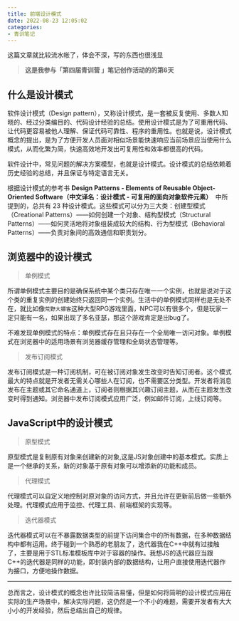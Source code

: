```yaml
---
title: 前端设计模式
date: 2022-08-23 12:05:02
categories:
- 青训笔记
---
```

这篇文章就比较流水帐了，体会不深，写的东西也很浅显
<!-- more -->
> **这是我参与「第四届青训营 」笔记创作活动的的第6天**

## 什么是设计模式
软件设计模式（Design pattern），又称设计模式，是一套被反复使用、多数人知晓的、经过分类编目的、代码设计经验的总结。使用设计模式是为了可重用代码、让代码更容易被他人理解、保证代码可靠性、程序的重用性。也就是说，设计模式概念的提出，是为了方便开发人员面对相似场景能快速响应当前场景应当使用什么模式，从而化繁为简，快速高效地开发出可复用性和效率都很高的代码。

软件设计中，常见问题的解决方案模型，也就是设计模式。设计模式的总结依赖着历史经验的总结，并且保证与特定语言无关。

根据设计模式的参考书 **Design Patterns - Elements of Reusable Object-Oriented Software（中文译名：设计模式 - 可复用的面向对象软件元素）**  中所提到的，总共有 23 种设计模式。这些模式可以分为三大类：创建型模式（Creational Patterns）——如何创建一个对象、结构型模式（Structural Patterns）——如何灵活地将对象组装成较大的结构、行为型模式（Behavioral Patterns）——负责对象间的高效通信和职责划分。

## 浏览器中的设计模式
> 单例模式

所谓单例模式主要目的是确保系统中某个类只存在唯一一个实例，也就是说对于这个类的重复实例的创建始终只返回同一个实例。生活中的单例模式同样也是无处不在，就比如像`荒野大镖客`这种大型RPG游戏里面，NPC可以有很多个，但是玩家一定只能有一名，如果出现了多名亚瑟，那这个游戏肯定是出bug了。

不难发现单例模式的特点：单例模式存在且只存在一个全局唯一访问对象。单例模式在浏览器中的适用场景有浏览器缓存管理和全局状态管理等。

> 发布订阅模式

发布订阅模式是一种订阅机制，可在被订阅对象发生改变时告知订阅者。这个模式最大的特点就是开发者无需关心哪些人在订阅，也不需要区分类型。开发者将消息发布在主题或其它命名通道上，订阅者则根据其兴趣订阅主题，从而在主题发生改变时得到通知。浏览器中发布订阅模式应用广泛，例如邮件订阅，上线订阅等。

## JavaScript中的设计模式

> 原型模式

原型模式是复制原有对象来创建新的对象,这是JS对象创建中的基本模式。实质上是一个继承的关系，新的对象基于原有对象可以增添新的功能和成员。

> 代理模式

代理模式可以自定义地控制对原对象的访问方式，并且允许在更新前后做一些额外处理。代理模式应用于监控、代理工具、前端框架的实现等。

> 迭代器模式

迭代器模式可以在不暴露数据类型的前提下访问集合中的所有数据，在多种数据结构中都有运用。终于碰到一个熟悉的老朋友了，迭代器我在C++中就有过接触了，主要是用于STL标准模板库中对于容器的操作。我想JS的迭代器应当跟C++的迭代器是同样的功能，即封装内部的数据结构，让用户直接使用迭代器作为接口，方便地操作数据。

---

总而言之，设计模式的概念也许比较简洁易懂，但是如何将简明的设计模式应用在实际的生产场景中，解决实际问题，这仍然是一个不小的难题，需要开发者有大大小小的开发经验，然后总结出自己的规律。